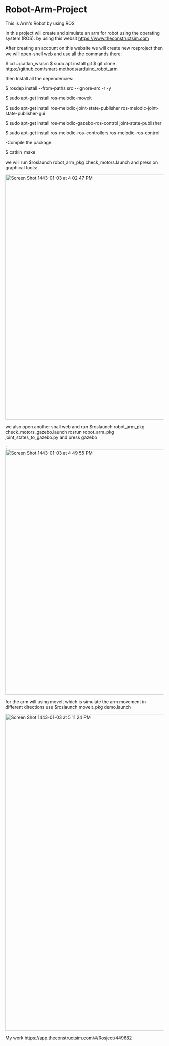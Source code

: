 # Robot-Arm-Project
This is Arm's Robot by using ROS



In this project will create and simulate an arm for robot using the operating system (ROS).
 by using this websit  https://www.theconstructsim.com 

After creating an account on this website we will create new  rosproject 
then we will open-shell web and  use all the  commands there:

$ cd ~/catkin_ws/src
$ sudo apt install git
$ git clone https://github.com/smart-methods/arduino_robot_arm


then Install all the dependencies:

$ rosdep install --from-paths src --ignore-src -r -y

$ sudo apt-get install ros-melodic-moveit

$ sudo apt-get install ros-melodic-joint-state-publisher ros-melodic-joint-state-publisher-gui

$ sudo apt-get install ros-melodic-gazebo-ros-control joint-state-publisher

$ sudo apt-get install ros-melodic-ros-controllers ros-melodic-ros-control


-Compile the package:


$ catkin_make

we will run $roslaunch robot_arm_pkg check_motors.launch 
and press on graphical tools:


<img width="776" alt="Screen Shot 1443-01-03 at 4 02 47 PM" src="https://user-images.githubusercontent.com/53026144/129044492-8ecdf262-eb56-494e-b04c-da5bec405c6d.png">




we also open another shall web and run $roslaunch robot_arm_pkg check_motors_gazebo.launch
rosrun robot_arm_pkg joint_states_to_gazebo.py  and press  gazebo 

:<img width="776" alt="Screen Shot 1443-01-03 at 4 49 55 PM" src="https://user-images.githubusercontent.com/53026144/129045304-fc1f4aad-3918-4c11-8cdd-c27d4ae770e5.png">


for the arm will using movelt which is simulate the arm movement in different directions use
$roslaunch moveit_pkg demo.launch


<img width="1004" alt="Screen Shot 1443-01-03 at 5 11 24 PM" src="https://user-images.githubusercontent.com/53026144/129047243-b4366184-c29a-4d1f-95cc-0d42a8b5f64f.png">




My work https://app.theconstructsim.com/#/Rosject/449682




















